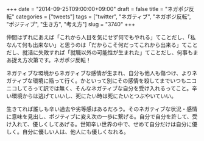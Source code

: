 +++
date = "2014-09-25T09:00:00+09:00"
draft = false
title = "ネガポジ反転"
categories = ["tweets"]
tags = ["twitter", "ネガティブ", "ネガポジ反転", "ポジティブ", "生き方", "考え方"]
slug = "3740"
+++

仲間はずれにあえば「これから人目を気にせず何でもやれる」てことだし、「私なんて何も出来ない」と思うのは「だからこそ何だってこれから出来る」てことだし、就活に失敗すれば「就職以外の可能性が生まれた」てことだし、何事もまあ捉え方次第です。ネガポジ反転！

ネガティブな環境からネガティブな感情が生まれ、自分も他人も傷つけ、よりネガティブな環境に陥って行く。かといって別にその感情を殺してまでいつもニコニコしてろって訳では無く、そんなネガティブな自分を受け入れるってこと。辛い環境からは逃げていいし、死にたい時は死にたいとつぶやいていい。

生きてれば誰しも辛い過去や劣等感はあるだろう。そのネガティブな状況・感情に意味を見出し、ポジティブに変え次の一歩に繋げる。自分で自分を許して、受け入れて、優しくしてあげる。世知辛い世界の中で、せめて自分だけは自分に優しく。自分に優しい人は、他人にも優しくなれる。
